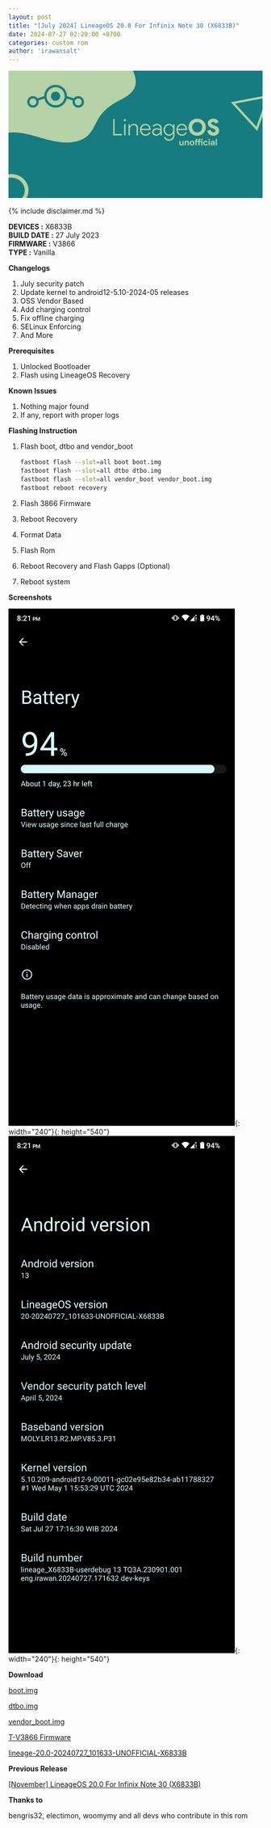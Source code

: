 ```yaml
---
layout: post
title: "[July 2024] LineageOS 20.0 For Infinix Note 30 (X6833B)"
date: 2024-07-27 02:20:00 +0700
categories: custom rom
author: 'irawansalt'
---
```

![LineageOS Banner](/assets/images/banner/lineageos.jpeg)

{% include disclaimer.md %}

**DEVICES :** X6833B<br>
**BUILD DATE :** 27 July 2023<br>
**FIRMWARE :** V3866<br>
**TYPE :** Vanilla

**Changelogs**
<ol>
    <li>July security patch</li>
    <li>Update kernel to android12-5.10-2024-05 releases</li>
    <li>OSS Vendor Based</li>
    <li>Add charging control</li>
    <li>Fix offline charging</li>
    <li>SELinux Enforcing</li>
    <li>And More</li>
</ol>

**Prerequisites**
<ol>
    <li>Unlocked Bootloader</li>
    <li>Flash using LineageOS Recovery</li>
</ol>

**Known Issues**
<ol>
    <li>Nothing major found</li>
    <li>If any, report with proper logs</li>
</ol>

**Flashing Instruction**
1. Flash boot, dtbo and vendor_boot

    ```sh
    fastboot flash --slot=all boot boot.img
    fastboot flash --slot=all dtbo dtbo.img
    fastboot flash --slot=all vendor_boot vendor_boot.img
    fastboot reboot recovery
    ```

2. Flash 3866 Firmware
3. Reboot Recovery
4. Format Data
5. Flash Rom
6. Reboot Recovery and Flash Gapps (Optional)
7. Reboot system


**Screenshots**

![Battery Settings](/assets/images/screenshots/2024/July/27/lineageos_x6833b_1.png){: width="240"}{: height="540"}
![About Phone](/assets/images/screenshots/2024/July/27/lineageos_x6833b_2.png){: width="240"}{: height="540"}

**Download**

[boot.img](https://github.com/Irawans-Android-Lab/random-stuff/releases/download/lineage-20.0-20240727_101633-UNOFFICIAL-X6833B/boot.img)

[dtbo.img](https://github.com/Irawans-Android-Lab/random-stuff/releases/download/lineage-20.0-20240727_101633-UNOFFICIAL-X6833B/dtbo.img)

[vendor_boot.img](https://github.com/Irawans-Android-Lab/random-stuff/releases/download/lineage-20.0-20240727_101633-UNOFFICIAL-X6833B/vendor_boot.img)

[T-V3866 Firmware](https://github.com/Transsion-MT6789-Resources/firmware_files/releases/download/x6883b/x6833b_firmware_files_t_v3866_new.zip)

[lineage-20.0-20240727_101633-UNOFFICIAL-X6833B](https://sfl.gl/vYm4M)

**Previous Release**

[[November] LineageOS 20.0 For Infinix Note 30 (X6833B)](/custom/rom/2023/11/17/lineageos-x6833b.html)

**Thanks to**

bengris32, electimon, woomymy and all devs who contribute in this rom

